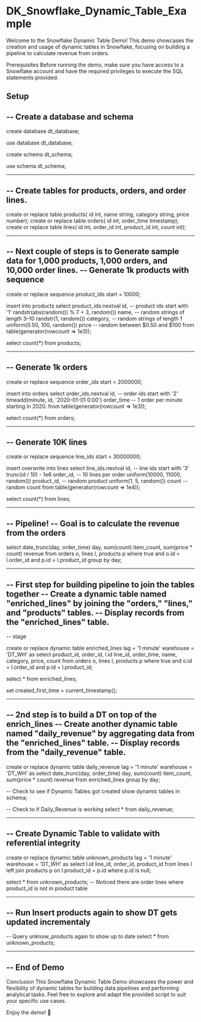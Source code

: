 # DK_Snowflake_Dynamic_Table_Example

Welcome to the Snowflake Dynamic Table Demo! This demo showcases the creation and usage of dynamic tables in Snowflake, focusing on building a pipeline to calculate revenue from orders.

Prerequisites
Before running the demo, make sure you have access to a Snowflake account and have the required privileges to execute the SQL statements provided.

Setup
---------------------------------------------------------------------
-- Create a database and schema
---------------------------------------------------------------------

create database dt_database;

use database dt_database;

create schema dt_schema;

use schema dt_schema;

---------------------------------------------------------------------
-- Create tables for products, orders, and order lines.
---------------------------------------------------------------------
create or replace table products(
    id int, name string, category string, price number);
create or replace table orders(
    id int, order_time timestamp);
create or replace table lines(
    id int, order_id int, product_id int, count int);

---------------------------------------------------------------------
-- Next couple of steps is to Generate sample data for 1,000 products, 1,000 orders, and 10,000 order lines.
-- Generate 1k products with sequence
---------------------------------------------------------------------
create or replace sequence product_ids start = 10000;

insert into products
  select
    product_ids.nextval
      id,      -- product ids start with '1'
    randstr(abs(random()) % 7 + 3, random()) 
      name,     -- random strings of length 3–10
    randstr(1, random()) 
      category, -- random strings of length 1
    uniform(0.50, 100, random()) 
      price     -- random between $0.50 and $100
  from table(generator(rowcount => 1e3));

select count(*) from products;

---------------------------------------------------------------------
-- Generate 1k orders
---------------------------------------------------------------------
create or replace sequence order_ids start = 2000000;

insert into orders 
  select
    order_ids.nextval
      id,       -- order ids start with '2'
    timeadd(minute, id, '2020-01-01 0:00')
      order_time  -- 1 order per minute starting in 2020.
  from table(generator(rowcount => 1e3));

select count(*) from orders;

---------------------------------------------------------------------
-- Generate 10K lines
---------------------------------------------------------------------
create or replace sequence line_ids start = 30000000;

insert overwrite into lines
  select
    line_ids.nextval
      id,         -- line ids start with '3'
    trunc(id / 10) - 1e6
      order_id,   -- 10 lines per order
    uniform(10000, 11000, random())
      product_id, -- random product
    uniform(1, 5, random())
      count       -- random count
  from table(generator(rowcount => 1e4));

select count(*) from lines;

---------------------------------------------------------------------
-- Pipeline!
-- Goal is to calculate the revenue from the orders
---------------------------------------------------------------------
select
 date_trunc(day, order_time) day,
 sum(count) item_count,
 sum(price * count) revenue
from orders o, lines l, products p
where true
and o.id = l.order_id
and p.id = l.product_id
group by day;

---------------------------------------------------------------------
-- First step for building pipeline to join the tables together
-- Create a dynamic table named "enriched_lines" by joining the "orders," "lines," and "products" tables.
-- Display records from the "enriched_lines" table.
---------------------------------------------------------------------
-- stage

create or replace dynamic table enriched_lines 
  lag = '1 minute'
  warehouse = 'DT_WH'
as
  select product_id, order_id, l.id line_id, order_time, name, category, price, count
  from orders o, lines l, products p
  where true
    and o.id = l.order_id
    and p.id = l.product_id;

select * from enriched_lines;

set created_first_time = current_timestamp();

---------------------------------------------------------------------
-- 2nd step is to build a DT on top of the enrich_lines 
-- Create another dynamic table named "daily_revenue" by aggregating data from the "enriched_lines" table.
-- Display records from the "daily_revenue" table.
---------------------------------------------------------------------

create or replace dynamic table daily_revenue
  lag = '1 minute'
  warehouse = 'DT_WH'
  as
    select date_trunc(day, order_time) day, sum(count) item_count, sum(price * count) revenue
    from enriched_lines
    group by day;

-- Check to see if Dynamic Tables got created
show dynamic tables in schema;

-- Check to if Daily_Revenue is working
select * from daily_revenue;


---------------------------------------------------------------------
-- Create Dynamic Table to validate with referential integrity
---------------------------------------------------------------------
create or replace dynamic table unknown_products
  lag = '1 minute'
  warehouse = 'DT_WH'
  as
    select l.id line_id, order_id, product_id
    from lines l left join products p
    on l.product_id = p.id
    where p.id is null;

select * from unknown_products;
-- Noticed there are order lines where product_id is not in product table

---------------------------------------------------------------------
-- Run Insert products again to show DT gets updated incrementaly
---------------------------------------------------------------------

-- Query unknow_products again to show up to date
select * from unknown_products;


----------------------------------------------------------------------------------------------
-- End of Demo
----------------------------------------------------------------------------------------------


Conclusion
This Snowflake Dynamic Table Demo showcases the power and flexibility of dynamic tables for building data pipelines and performing analytical tasks. Feel free to explore and adapt the provided script to suit your specific use cases.

Enjoy the demo! 🚀
